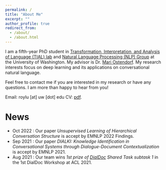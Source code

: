 ```yaml
---
permalink: /
title: "About Me"
excerpt: ""
author_profile: true
redirect_from:
  - /about/
  - /about.html
---
```


I am a fifth-year PhD student in <a href="http://tial-uw.github.io/">Transformation, Interpretation, and Analysis of Language (TIAL) lab</a> and <a href="https://nlp.washington.edu/">Natural Language Processing (NLP) Group</a> at the University of Washington. My advisor is Dr. <a href="https://ssli.ee.washington.edu/people/mo/" >Mari Ostendorf</a>. My research interests focus on deep learning and its applications on conversational natural language.

Feel free to contact me if you are interested in my research or have any questions. I am more than happy to hear from you!

Email: roylu [at] uw [dot] edu
CV: <a href="files/boru_roylu.pdf" target="_blank">pdf</a>.

News
========
* Oct 2022 : Our paper *Unsupervised Learning of Hierarchical Conversation Structure* is accept by EMNLP 2022 Findings.
* Sep 2021 : Our paper *DIALKI: Knowledge Identification in Conversational Systems through Dialogue-Document Contextualization* is accept by EMNLP 2021.
* Aug 2021 : Our team wins *1st prize of [DialDoc](https://doc2dial.github.io/) Shared Task subtask 1* in the 1st DialDoc Workshop at ACL 2021.
